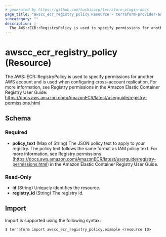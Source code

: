 ```yaml
---
# generated by https://github.com/hashicorp/terraform-plugin-docs
page_title: "awscc_ecr_registry_policy Resource - terraform-provider-awscc"
subcategory: ""
description: |-
  The AWS::ECR::RegistryPolicy is used to specify permissions for another AWS account and is used when configuring cross-account replication. For more information, see Registry permissions in the Amazon Elastic Container Registry User Guide: https://docs.aws.amazon.com/AmazonECR/latest/userguide/registry-permissions.html
---
```


# awscc_ecr_registry_policy (Resource)

The AWS::ECR::RegistryPolicy is used to specify permissions for another AWS account and is used when configuring cross-account replication. For more information, see Registry permissions in the Amazon Elastic Container Registry User Guide: https://docs.aws.amazon.com/AmazonECR/latest/userguide/registry-permissions.html



<!-- schema generated by tfplugindocs -->
## Schema

### Required

- **policy_text** (Map of String) The JSON policy text to apply to your registry. The policy text follows the same format as IAM policy text. For more information, see Registry permissions (https://docs.aws.amazon.com/AmazonECR/latest/userguide/registry-permissions.html) in the Amazon Elastic Container Registry User Guide.

### Read-Only

- **id** (String) Uniquely identifies the resource.
- **registry_id** (String) The registry id.

## Import

Import is supported using the following syntax:

```shell
$ terraform import awscc_ecr_registry_policy.example <resource ID>
```
